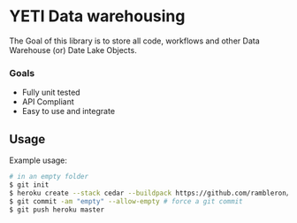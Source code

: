 # YETI Data warehousing 

The Goal of this library is to store all code, workflows and other Data Warehouse (or) Date Lake Objects.

### Goals

- Fully unit tested
- API Compliant
- Easy to use and integrate

## Usage

Example usage:

```bash
# in an empty folder
$ git init
$ heroku create --stack cedar --buildpack https://github.com/rambleron/dwh.git
$ git commit -am "empty" --allow-empty # force a git commit
$ git push heroku master
```
